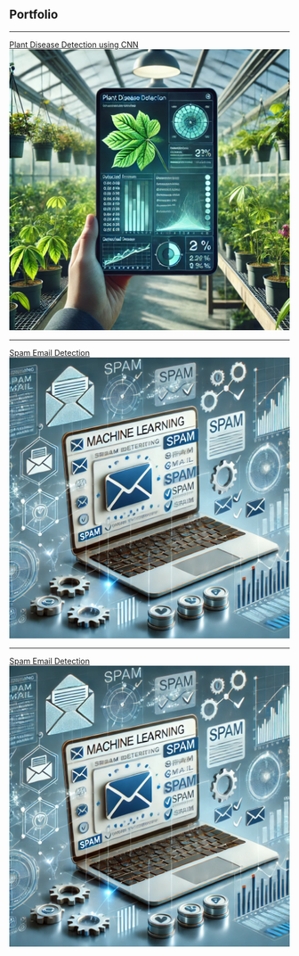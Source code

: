 ## Portfolio

---

[Plant Disease Detection using CNN](https://colab.research.google.com/drive/1vOW70sx9Y73zru4CxjgntVCWzd2FWPem#scrollTo=qJzB3f4xq7yK)
<img src="images/Plant_D.webp?raw=true"/>

---
[Spam Email Detection](https://colab.research.google.com/drive/1HOBe49R8ncd8GlZRBMoev--b88l8yw5J)
<img src="images/Spam_img.webp?raw=true"/>

---
[Spam Email Detection](/pdf/PCA.pdf)
<img src="images/Spam_img.webp?raw=true"/>
